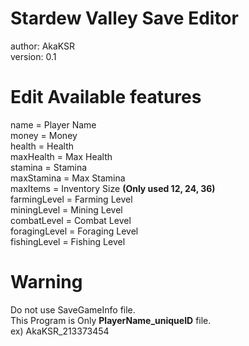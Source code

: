 # Stardew Valley Save Editor

author: AkaKSR</br>
version: 0.1</br>

# Edit Available features
name = Player Name<br/>
money = Money</br>
health = Health</br>
maxHealth = Max Health</br>
stamina = Stamina</br>
maxStamina = Max Stamina</br>
maxItems = Inventory Size <b>(Only used 12, 24, 36)</b></br>
farmingLevel = Farming Level</br>
miningLevel = Mining Level</br>
combatLevel = Combat Level</br>
foragingLevel = Foraging Level</br>
fishingLevel = Fishing Level</br>

# Warning
Do not use SaveGameInfo file.</br>
This Program is Only <b>PlayerName_uniqueID</b> file.</br>
ex) AkaKSR_213373454</br>
